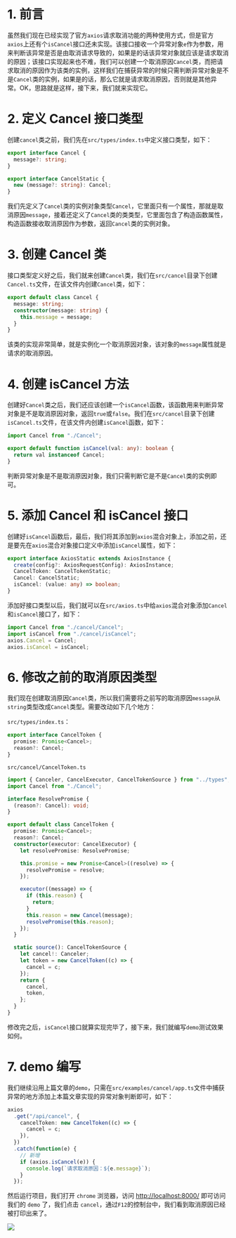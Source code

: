 # 1. 前言

虽然我们现在已经实现了官方`axios`请求取消功能的两种使用方式，但是官方`axios`上还有个`isCancel`接口还未实现。该接口接收一个异常对象`e`作为参数，用来判断该异常是否是由取消请求导致的，如果是的话该异常对象就应该是请求取消的原因；该接口实现起来也不难，我们可以创建一个取消原因`Cancel`类，而把请求取消的原因作为该类的实例，这样我们在捕获异常的时候只需判断异常对象是不是`Cancel`类的实例，如果是的话，那么它就是请求取消原因，否则就是其他异常。OK，思路就是这样，接下来，我们就来实现它。

# 2. 定义 Cancel 接口类型

创建`cancel`类之前，我们先在`src/types/index.ts`中定义接口类型，如下：

```typescript
export interface Cancel {
  message?: string;
}

export interface CancelStatic {
  new (message?: string): Cancel;
}
```

我们先定义了`Cancel`类的实例对象类型`Cancel`，它里面只有一个属性，那就是取消原因`message`，接着还定义了`Cancel`类的类类型，它里面包含了构造函数属性，构造函数接收取消原因作为参数，返回`Cancel`类的实例对象。

# 3. 创建 Cancel 类

接口类型定义好之后，我们就来创建`Cancel`类，我们在`src/cancel`目录下创建`Cancel.ts`文件，在该文件内创建`Cancel`类，如下：

```typescript
export default class Cancel {
  message: string;
  constructor(message: string) {
    this.message = message;
  }
}
```

该类的实现非常简单，就是实例化一个取消原因对象，该对象的`message`属性就是请求的取消原因。

# 4. 创建 isCancel 方法

创建好`Cancel`类之后，我们还应该创建一个`isCancel`函数，该函数用来判断异常对象是不是取消原因对象，返回`true`或`false`。我们在`src/cancel`目录下创建`isCancel.ts`文件，在该文件内创建`isCancel`函数，如下：

```typescript
import Cancel from "./Cancel";

export default function isCancel(val: any): boolean {
  return val instanceof Cancel;
}
```

判断异常对象是不是取消原因对象，我们只需判断它是不是`Cancel`类的实例即可。

# 5. 添加 Cancel 和 isCancel 接口

创建好`isCancel`函数后，最后，我们将其添加到`axios`混合对象上，添加之前，还是要先在`axios`混合对象接口定义中添加`isCancel`属性，如下：

```typescript
export interface AxiosStatic extends AxiosInstance {
  create(config?: AxiosRequestConfig): AxiosInstance;
  CancelToken: CancelTokenStatic;
  Cancel: CancelStatic;
  isCancel: (value: any) => boolean;
}
```

添加好接口类型以后，我们就可以在`src/axios.ts`中给`axios`混合对象添加`Cancel`和`isCancel`接口了，如下：

```typescript
import Cancel from "./cancel/Cancel";
import isCancel from "./cancel/isCancel";
axios.Cancel = Cancel;
axios.isCancel = isCancel;
```

# 6. 修改之前的取消原因类型

我们现在创建取消原因`Cancel`类，所以我们需要将之前写的取消原因`message`从`string`类型改成`Cancel`类型。需要改动如下几个地方：

`src/types/index.ts`：

```typescript
export interface CancelToken {
  promise: Promise<Cancel>;
  reason?: Cancel;
}
```

`src/cancel/CancelToken.ts`

```typescript
import { Canceler, CancelExecutor, CancelTokenSource } from "../types";
import Cancel from "./Cancel";

interface ResolvePromise {
  (reason?: Cancel): void;
}

export default class CancelToken {
  promise: Promise<Cancel>;
  reason?: Cancel;
  constructor(executor: CancelExecutor) {
    let resolvePromise: ResolvePromise;

    this.promise = new Promise<Cancel>((resolve) => {
      resolvePromise = resolve;
    });

    executor((message) => {
      if (this.reason) {
        return;
      }
      this.reason = new Cancel(message);
      resolvePromise(this.reason);
    });
  }

  static source(): CancelTokenSource {
    let cancel!: Canceler;
    let token = new CancelToken((c) => {
      cancel = c;
    });
    return {
      cancel,
      token,
    };
  }
}
```

修改完之后，`isCancel`接口就算实现完毕了，接下来，我们就编写`demo`测试效果如何。

# 7. demo 编写

我们继续沿用上篇文章的`demo`，只需在`src/examples/cancel/app.ts`文件中捕获异常的地方添加上本篇文章实现的异常对象判断即可，如下：

```typescript
axios
  .get("/api/cancel", {
    cancelToken: new CancelToken((c) => {
      cancel = c;
    }),
  })
  .catch(function(e) {
    // 新增
    if (axios.isCancel(e)) {
      console.log(`请求取消原因：${e.message}`);
    }
  });
```

然后运行项目，我们打开 `chrome` 浏览器，访问 <http://localhost:8000/> 即可访问我们的 `demo` 了，我们点击 `cancel`，通过`F12`的控制台中，我们看到取消原因已经被打印出来了。

![](~@/axios/21/01.png)
